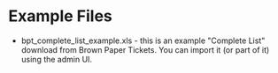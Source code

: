 # Example Files #

* bpt_complete_list_example.xls - this is an example "Complete List" download from Brown 
Paper Tickets. You can import it (or part of it) using the admin UI.